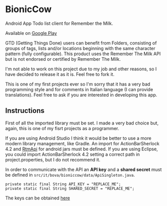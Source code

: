 # BionicCow
Android App Todo list client for Remember the Milk.

Available on [Google Play](https://play.google.com/store/apps/details?id=it.bova.bioniccow)

GTD (Getting Things Done) users can benefit from Folders, consisting of groups of tags, lists and/or locations beginning with the same character pattern (fully configurable).
This product uses the Remember The Milk API but is not endorsed or certified by Remember The Milk.

I'm not able to work on this project due to my job and other reasons, so I have decided to release it as it is.
Feel free to fork it.

This is one of my first projects ever so I'm sorry that it has a very bad programming style and for comments in Italian language (I can provide translations). Feel free to ask if you are interested in developing this app.

## Instructions
First of all the imported library must be set. I made a very bad choice but, again, this is one of my fisrt projects as a programmer.

If you are using Android Studio I think it would be better to use a more modern library management, like Gradle. An import for ActionBarSherlock 4.2 and [RtmApi](https://github.com/gpini/rtmapi-android) for android jars must be defined.
If you are using Eclipse, you could import ActionBarSherlock 4.2 setting a correct path in project.properties, but I do not recommend it.

In order to communicate with the API an **API key** and a **shared secret** must be defined in `src/it/bova/bioniccow/data/ApiSingleton.java`.
```
private static final String API_KEY = "REPLACE_ME";
private static final String SHARED_SECRET = "REPLACE_ME";
```
The keys can be obtained [here](https://www.rememberthemilk.com/services/api/keys.rtm) 

